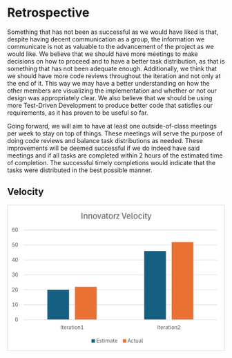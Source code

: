 # Retrospective

Something that has not been as successful as we would have liked is that, despite having decent communication
as a group, the information we communicate is not as valuable to the advancement of the project as we would
like. We believe that we should have more meetings to make decisions on how to proceed and to have a better
task distribution, as that is something that has not been adequate enough. Additionally, we think that we
should have more code reviews throughout the iteration and not only at the end of it. This way we may have a
better understanding on how the other members are visualizing the implementation and whether or not our design
was appropriately clear. We also believe that we should be using more Test-Driven Development to produce better
code that satisfies our requirements, as it has proven to be useful so far.

Going forward, we will aim to have at least one outside-of-class meetings per week to stay on top of things. These
meetings will serve the purpose of doing code reviews and balance task distributions as needed. These improvements
will be deemed successful if we do indeed have said meetings and if all tasks are completed within 2 hours of the
estimated time of completion. The successful timely completions would indicate that the tasks were distributed in
the best possible manner.

## Velocity
![Velocity graph](VelocityGraph.png)
